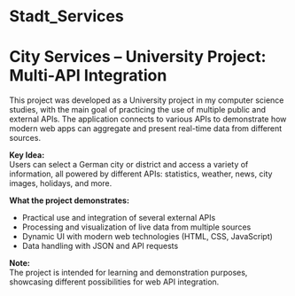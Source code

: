 # Stadt_Services
# City Services – University Project: Multi-API Integration

This project was developed as a University  project in my computer science studies, with the main goal of practicing the use of multiple public and external APIs. The application connects to various APIs to demonstrate how modern web apps can aggregate and present real-time data from different sources.

**Key Idea:**  
Users can select a German city or district and access a variety of information, all powered by different APIs: statistics, weather, news, city images, holidays, and more.

**What the project demonstrates:**
- Practical use and integration of several external APIs
- Processing and visualization of live data from multiple sources
- Dynamic UI with modern web technologies (HTML, CSS, JavaScript)
- Data handling with JSON and API requests

**Note:**  
The project is intended for learning and demonstration purposes, showcasing different possibilities for web API integration.
